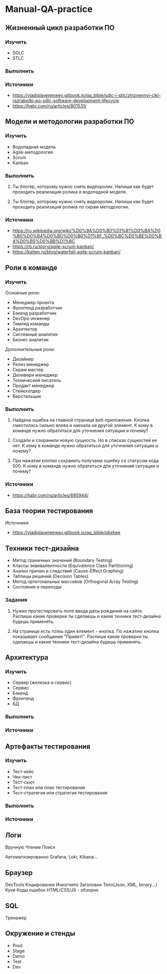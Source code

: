 # Manual-QA-practice

## Жизненный цикл разработки ПО

### Изучить

- SDLC
- STLC

### Выполнить

### Источники

- https://vladislaveremeev.gitbook.io/qa_bible/sdlc-i-stlc/zhiznennyi-cikl-razrabotki-po-sdlc-software-development-lifecycle
- https://habr.com/ru/articles/801531/

## Модели и методологии разработки ПО

### Изучить

- Водопадная модель
- Agile-методология
- Scrum
- Kanban

### Выполнить

1. Ты блогер, которому нужно снять видеоролик.
Напиши как будет проходить реализация ролика в водопадной моделе.

2. Ты блогер, которому нужно снять видеоролик.
Напиши как будет проходить реализация ролика по скрам методологии.

### Источники

- https://ru.wikipedia.org/wiki/%D0%9A%D0%B0%D1%81%D0%BA%D0%B0%D0%B4%D0%BD%D0%B0%D1%8F_%D0%BC%D0%BE%D0%B4%D0%B5%D0%BB%D1%8C
- https://rb.ru/story/agile-scrum-kanban/
- https://kaiten.ru/blog/waterfall-agile-scrum-kanban/

## Роли в команде

### Изучить

Основные роли:

- Менеджер проекта
- Фронтенд разработчик
- Бэкенд разработчик
- DevOps-инженер
- Тимлид команды
- Архитектор
- Системный аналитик
- Бизнес аналитик

Дополнительные роли:
- Дизайнер
- Релиз менеджер
- Скрам мастер
- Деливери менеджер
- Технический писатель
- Продакт менеджер
- Стейкхолдер
- Верстальщик

### Выполнить

1. Найдена ошибка на главной странице веб-приложения.
Кнопка сместилась сильно влева и наехала на другой элемент.
К кому в команде нужно обратиться для уточнения ситуации и почему?

2. Создали и сохранили новую сущность. Но в списках сущностей ее нет.
К кому в команде нужно обратиться для уточнения ситуации и почему?

3. При нажатии кнопки сохранить получаем ошибку со статусом кода 500.
К кому в команде нужно обратиться для уточнения ситуации и почему?

### Источники

- https://habr.com/ru/articles/695944/

## База теории тестирования

Источники:
- https://vladislaveremeev.gitbook.io/qa_bible/obshee

## Техники тест-дизайна

- Метод граничных значений (Boundary Testing)
- Классы эквивалентности (Equivalence Class Partitioning)
- Анализ причин и следствий (Cause-Effect Graphing)
- Таблицы решений (Decision Tables)
- Метод ортогональных массивов (Orthogonal Array Testing)
- Состояния и переходы

### Задания

1. Нужно протестировать поле ввода даты рождения на сайте.
Распиши какие проверки ты сделаешь и какие техники тест-дизайна будешь применять.

2. На странице есть толкь один елемент - кнопка. По нажатию кнопка показывает сообщение "Привет!".
Распиши какие проверки ты сделаешь и какие техники тест-дизайна будешь применять.

## Архитектура

### Изучить

- Сервер (железка и сервис)
- Сервис
- Бэкенд
- Фронтенд
- БД

### Выполнить

### Источники

## Артефакты тестирования

### Изучить

- Тест-кейс
- Чек-лист
- Тест-сьют
- Тест-план или план тестирования
- Тест-стратегия или стратегия тестирования

### Выполнить

### Источники

## Логи

Вручную
Чтение
Поиск

Автоматизированно
Grafana, Loki, Kibana...

## Браузер
DevTools
Кэширование
Инкогнито
Заголовки
Тело(Json, XML, binary...)
Куки
Коды ошибок
HTML/CSS/JS - обзорно

## SQL
Тренажер

## Окружение и стенды


- Prod
- Stage
- Demo
- Test
- Dev
